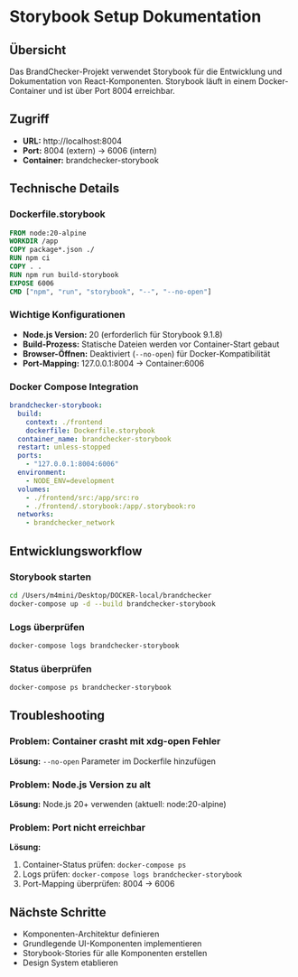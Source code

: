 # Storybook Setup Dokumentation

## Übersicht
Das BrandChecker-Projekt verwendet Storybook für die Entwicklung und Dokumentation von React-Komponenten. Storybook läuft in einem Docker-Container und ist über Port 8004 erreichbar.

## Zugriff
- **URL:** http://localhost:8004
- **Port:** 8004 (extern) → 6006 (intern)
- **Container:** brandchecker-storybook

## Technische Details

### Dockerfile.storybook
```dockerfile
FROM node:20-alpine
WORKDIR /app
COPY package*.json ./
RUN npm ci
COPY . .
RUN npm run build-storybook
EXPOSE 6006
CMD ["npm", "run", "storybook", "--", "--no-open"]
```

### Wichtige Konfigurationen
- **Node.js Version:** 20 (erforderlich für Storybook 9.1.8)
- **Build-Prozess:** Statische Dateien werden vor Container-Start gebaut
- **Browser-Öffnen:** Deaktiviert (`--no-open`) für Docker-Kompatibilität
- **Port-Mapping:** 127.0.0.1:8004 → Container:6006

### Docker Compose Integration
```yaml
brandchecker-storybook:
  build: 
    context: ./frontend
    dockerfile: Dockerfile.storybook
  container_name: brandchecker-storybook
  restart: unless-stopped
  ports:
    - "127.0.0.1:8004:6006"
  environment:
    - NODE_ENV=development
  volumes:
    - ./frontend/src:/app/src:ro
    - ./frontend/.storybook:/app/.storybook:ro
  networks:
    - brandchecker_network
```

## Entwicklungsworkflow

### Storybook starten
```bash
cd /Users/m4mini/Desktop/DOCKER-local/brandchecker
docker-compose up -d --build brandchecker-storybook
```

### Logs überprüfen
```bash
docker-compose logs brandchecker-storybook
```

### Status überprüfen
```bash
docker-compose ps brandchecker-storybook
```

## Troubleshooting

### Problem: Container crasht mit xdg-open Fehler
**Lösung:** `--no-open` Parameter im Dockerfile hinzufügen

### Problem: Node.js Version zu alt
**Lösung:** Node.js 20+ verwenden (aktuell: node:20-alpine)

### Problem: Port nicht erreichbar
**Lösung:** 
1. Container-Status prüfen: `docker-compose ps`
2. Logs prüfen: `docker-compose logs brandchecker-storybook`
3. Port-Mapping überprüfen: 8004 → 6006

## Nächste Schritte
- Komponenten-Architektur definieren
- Grundlegende UI-Komponenten implementieren
- Storybook-Stories für alle Komponenten erstellen
- Design System etablieren
